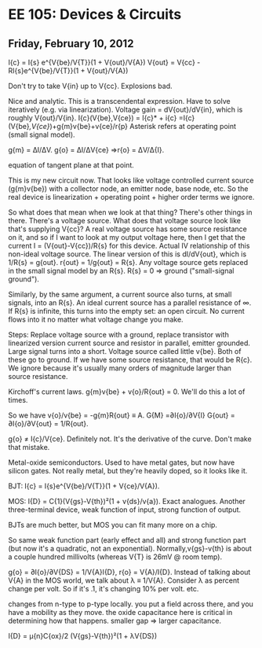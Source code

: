 EE 105: Devices & Circuits
==========================
Friday, February 10, 2012
-------------------------

I{c} = I{s} e^{V{be}/V{T}}(1 + V{out}/V{A})
V{out} = V{cc} - RI{s}e^{V{be}/V{T}}(1 + V{out}/V{A})

Don't try to take V{in} up to V{cc}. Explosions bad.

Nice and analytic. This is a transcendental expression. Have to solve
iteratively (e.g. via linearization). Voltage gain = dV{out}/dV{in}, which
is roughly V{out}/V{in}.
I{c}(V{be},V{ce}) = I{c}* + i{c} =I{c}(V{be}*,V{ce}*)+g{m}v{be}+v{ce}/r{p}
Asterisk refers at operating point (small signal model).

g{m} = ΔI/ΔV. g{o} = ΔI/ΔV{ce} ⇒r{o} = ΔV/Δ{I}.

equation of tangent plane at that point.

This is my new circuit now. That looks like voltage controlled current
source (g{m}v{be}) with a collector node, an emitter node, base node,
etc. So the real device is linearization + operating point + higher order
terms we ignore.

So what does that mean when we look at that thing? There's other things in
there. There's a voltage source. What does that voltage source look like
that's supplying V{cc}? A real voltage source has some source resistance on
it, and so if I want to look at my output voltage here, then I get that the
current I = (V{out}-V{cc})/R{s} for this device. Actual IV relationship of
this non-ideal voltage source. The linear version of this is dI/dV{out},
which is 1/R{s} = g{out}. r{out} = 1/g{out} = R{s}. Any voltage source gets
replaced in the small signal model by an R{s}. R{s} = 0 ⇒ ground
("small-signal ground").

Similarly, by the same argument, a current source also turns, at small
signals, into an R{s}. An ideal current source has a parallel resistance of
∞. If R{s} is infinite, this turns into the empty set: an open circuit. No
current flows into it no matter what voltage change you make.

Steps: Replace voltage source with a ground, replace transistor with
linearized version current source and resistor in parallel, emitter
grounded. Large signal turns into a short. Voltage source called little
v{be}. Both of these go to ground. If we have some source resistance, that
would be R{c}. We ignore because it's usually many orders of magnitude
larger than source resistance.

Kirchoff's current laws. g{m}v{be} + v{o}/R{out} = 0. We'll do this a lot
of times.

So we have v{o}/v{be} = -g{m}R{out} ≡ A. G{M} =∂I{o}/∂V{I}
G{out} = ∂I{o}/∂V{out} = 1/R{out}.

g{o} ≠ I{c}/V{ce}. Definitely not. It's the derivative of the curve. Don't
make that mistake.

Metal-oxide semiconductors. Used to have metal gates, but now have silicon
gates. Not really metal, but they're heavily doped, so it looks like it.

BJT: I{c} = I{s}e^{V{be}/V{T}}(1 + V{ce}/V{A}).

MOS: I{D} = C{1}(V{gs}-V{th})²(1 + v{ds}/v{a}). Exact analogues. Another
three-terminal device, weak function of input, strong function of output.

BJTs are much better, but MOS you can fit many more on a chip.

So same weak function part (early effect and all) and strong function part
(but now it's a quadratic, not an exponential). Normally,v{gs}-v{th} is
about a couple hundred millivolts (whereas V{T} is 26mV @ room temp).

g{o} = ∂I{o}/∂V{DS} = 1/V{A}I{D}, r{o} = V{A}/I{D}. Instead of talking
about V{A} in the MOS world, we talk about λ ≡ 1/V{A}. Consider λ as
percent change per volt. So if it's .1, it's changing 10% per volt. etc.

changes from n-type to p-type locally. you put a field across there, and
you have a mobility as they move. the oxide capacitance here is critical in
determining how that happens. smaller gap => larger capacitance.

I{D} = μ{n}C{ox}/2 (V{gs}-V{th})²(1 + λV{DS})
